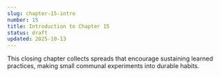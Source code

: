 ```yaml
---
slug: chapter-15-intro
number: 15
title: Introduction to Chapter 15
status: draft
updated: 2025-10-13
---
```


This closing chapter collects spreads that encourage sustaining learned practices, making small communal experiments into durable habits.
